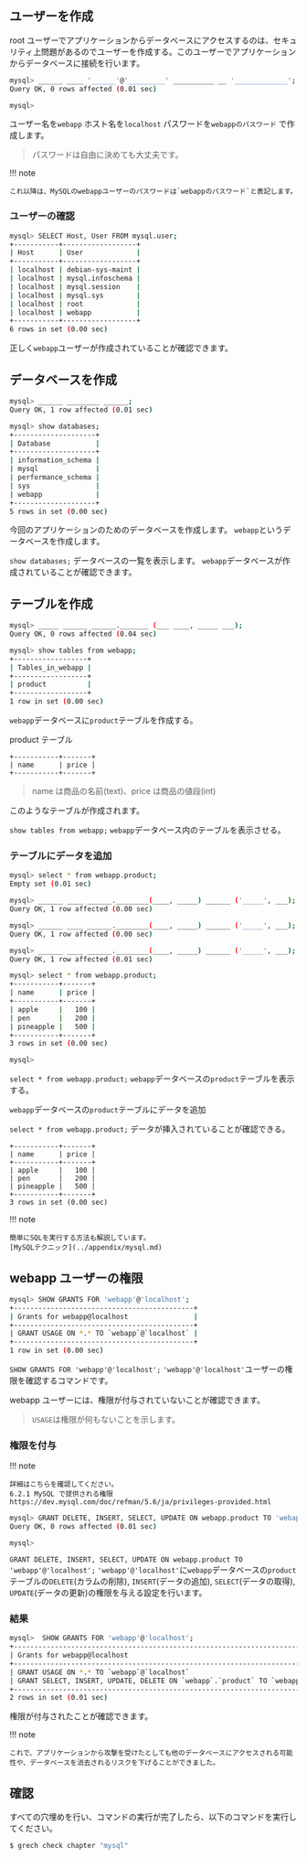 ## ユーザーを作成

root ユーザーでアプリケーションからデータベースにアクセスするのは、セキュリティ上問題があるのでユーザーを作成する。このユーザーでアプリケーションからデータベースに接続を行います。

```sh
mysql> ______ ____ '______'@'_________' __________ __ '_____________';
Query OK, 0 rows affected (0.01 sec)

mysql>
```

ユーザー名を`webapp`
ホスト名を`localhost`
パスワードを`webappのパスワード`
で作成します。

> パスワードは自由に決めても大丈夫です。

!!! note

    これ以降は、MySQLのwebappユーザーのパスワードは`webappのパスワード`と表記します。

### ユーザーの確認

```sh
mysql> SELECT Host, User FROM mysql.user;
+-----------+------------------+
| Host      | User             |
+-----------+------------------+
| localhost | debian-sys-maint |
| localhost | mysql.infoschema |
| localhost | mysql.session    |
| localhost | mysql.sys        |
| localhost | root             |
| localhost | webapp           |
+-----------+------------------+
6 rows in set (0.00 sec)
```

正しく`webapp`ユーザーが作成されていることが確認できます。

## データベースを作成

```sh
mysql> ______ ________ ______;
Query OK, 1 row affected (0.01 sec)

mysql> show databases;
+--------------------+
| Database           |
+--------------------+
| information_schema |
| mysql              |
| performance_schema |
| sys                |
| webapp             |
+--------------------+
5 rows in set (0.00 sec)
```

今回のアプリケーションのためのデータベースを作成します。
`webapp`というデータベースを作成します。

`show databases;`
データベースの一覧を表示します。
`webapp`データベースが作成されていることが確認できます。

## テーブルを作成

```sh
mysql> _____ ______ ______._______ (___ ____, _____ ___);
Query OK, 0 rows affected (0.04 sec)

mysql> show tables from webapp;
+------------------+
| Tables_in_webapp |
+------------------+
| product          |
+------------------+
1 row in set (0.00 sec)
```

`webapp`データベースに`product`テーブルを作成する。

product テーブル

```
+-----------+-------+
| name      | price |
+-----------+-------+
```

> name は商品の名前(text)、price は商品の値段(int)

このようなテーブルが作成されます。

`show tables from webapp;`
`webapp`データベース内のテーブルを表示させる。

### テーブルにデータを追加

```sh
mysql> select * from webapp.product;
Empty set (0.01 sec)

mysql> ______ ____ ______.________(____, _____) ______ ('_____', ___);
Query OK, 1 row affected (0.00 sec)

mysql> ______ ____ ______.________(____, _____) ______ ('_____', ___);
Query OK, 1 row affected (0.00 sec)

mysql> ______ ____ ______.________(____, _____) ______ ('_____', ___);
Query OK, 1 row affected (0.01 sec)

mysql> select * from webapp.product;
+-----------+-------+
| name      | price |
+-----------+-------+
| apple     |   100 |
| pen       |   200 |
| pineapple |   500 |
+-----------+-------+
3 rows in set (0.00 sec)

mysql>
```

`select * from webapp.product;`
`webapp`データベースの`product`テーブルを表示する。

`webapp`データベースの`product`テーブルにデータを追加

`select * from webapp.product;`
データが挿入されていることが確認できる。

```
+-----------+-------+
| name      | price |
+-----------+-------+
| apple     |   100 |
| pen       |   200 |
| pineapple |   500 |
+-----------+-------+
3 rows in set (0.00 sec)
```

!!! note

    簡単にSQLを実行する方法も解説しています。
    [MySQLテクニック](../appendix/mysql.md)

## webapp ユーザーの権限

```sh
mysql> SHOW GRANTS FOR 'webapp'@'localhost';
+--------------------------------------------+
| Grants for webapp@localhost                |
+--------------------------------------------+
| GRANT USAGE ON *.* TO `webapp`@`localhost` |
+--------------------------------------------+
1 row in set (0.00 sec)
```

`SHOW GRANTS FOR 'webapp'@'localhost';`
`'webapp'@'localhost'`ユーザーの権限を確認するコマンドです。

webapp ユーザーには、権限が付与されていないことが確認できます。

> `USAGE`は権限が何もないことを示します。

### 権限を付与

!!! note

    詳細はこちらを確認してください。
    6.2.1 MySQL で提供される権限
    https://dev.mysql.com/doc/refman/5.6/ja/privileges-provided.html

```sh
mysql> GRANT DELETE, INSERT, SELECT, UPDATE ON webapp.product TO 'webapp'@'localhost';
Query OK, 0 rows affected (0.01 sec)

mysql>
```

`GRANT DELETE, INSERT, SELECT, UPDATE ON webapp.product TO 'webapp'@'localhost';`
`'webapp'@'localhost'`に`webapp`データベースの`product`テーブルの`DELETE`(カラムの削除), `INSERT`(データの追加), `SELECT`(データの取得), `UPDATE`(データの更新)の権限を与える設定を行います。

### 結果

```sh
mysql>  SHOW GRANTS FOR 'webapp'@'localhost';
+------------------------------------------------------------------------------------+
| Grants for webapp@localhost                                                        |
+------------------------------------------------------------------------------------+
| GRANT USAGE ON *.* TO `webapp`@`localhost`                                         |
| GRANT SELECT, INSERT, UPDATE, DELETE ON `webapp`.`product` TO `webapp`@`localhost` |
+------------------------------------------------------------------------------------+
2 rows in set (0.01 sec)
```

権限が付与されたことが確認できます。

!!! note

    これで、アプリケーションから攻撃を受けたとしても他のデータベースにアクセスされる可能性や、データベースを消去されるリスクを下げることができました。

## 確認

すべての穴埋めを行い、コマンドの実行が完了したら、以下のコマンドを実行してください。

```sh
$ grech check chapter "mysql"
```
